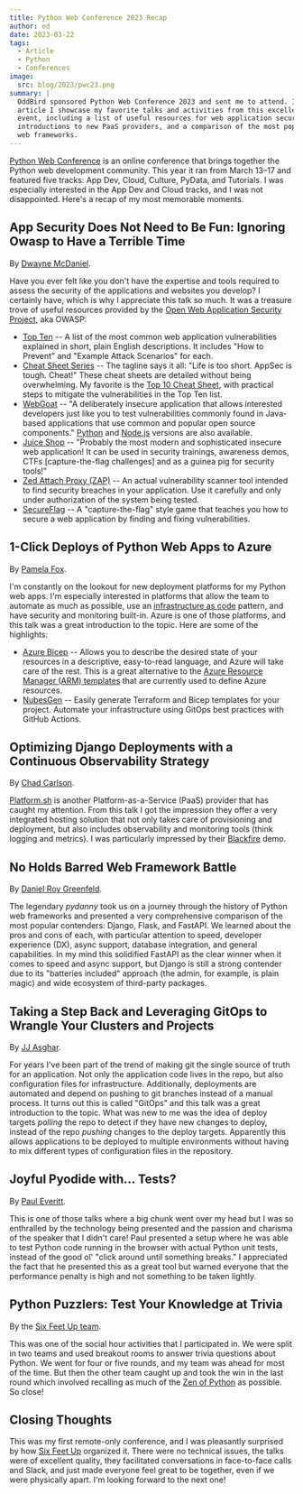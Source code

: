 ```yaml
---
title: Python Web Conference 2023 Recap
author: ed
date: 2023-03-22
tags:
  - Article
  - Python
  - Conferences
image:
  src: blog/2023/pwc23.png
summary: |
  OddBird sponsored Python Web Conference 2023 and sent me to attend. In this
  article I showcase my favorite talks and activities from this excellent online
  event, including a list of useful resources for web application security,
  introductions to new PaaS providers, and a comparison of the most popular Python
  web frameworks.
---
```


[Python Web Conference](https://2023.pythonwebconf.com/) is an online conference
that brings together the Python web development community. This year it ran from
March 13–17 and featured five tracks: App Dev, Cloud, Culture, PyData, and
Tutorials. I was especially interested in the App Dev and Cloud tracks, and I
was not disappointed. Here's a recap of my most memorable moments.

## App Security Does Not Need to Be Fun: Ignoring Owasp to Have a Terrible Time

By [Dwayne
McDaniel](https://2023.pythonwebconf.com/presentations/app-security-does-not-need-to-be-fun-ignoring-owasp-to-have-a-terrible-time).

Have you ever felt like you don't have the expertise and tools required to
assess the security of the applications and websites you develop? I certainly
have, which is why I appreciate this talk so much. It was a treasure trove of
useful resources provided by the [Open Web Application Security
Project](https://owasp.org/), aka OWASP:

- [Top Ten](https://owasp.org/www-project-top-ten/) -- A list of the most common
  web application vulnerabilities explained in short, plain English
  descriptions. It includes "How to Prevent" and "Example Attack Scenarios" for
  each.
- [Cheat Sheet Series](https://cheatsheetseries.owasp.org/) -- The tagline says
  it all: "Life is too short. AppSec is tough. Cheat!" These cheat sheets are
  detailed without being overwhelming. My favorite is the [Top 10 Cheat
  Sheet](https://cheatsheetseries.owasp.org/IndexTopTen.html), with practical
  steps to mitigate the vulnerabilities in the Top Ten list.
- [WebGoat](https://owasp.org/www-project-webgoat/) -- "A deliberately insecure
  application that allows interested developers just like you to test
  vulnerabilities commonly found in Java-based applications that use common and
  popular open source components."
  [Python](https://owasp.org/www-project-pygoat/) and
  [Node.js](https://owasp.org/www-project-node.js-goat/) versions are also
  available.
- [Juice Shop](https://owasp.org/www-project-juice-shop/) -- "Probably the most
  modern and sophisticated insecure web application! It can be used in security
  trainings, awareness demos, CTFs [capture-the-flag challenges] and as a guinea
  pig for security tools!"
- [Zed Attach Proxy (ZAP)](https://www.zaproxy.org/) -- An actual vulnerability
  scanner tool intended to find security breaches in your application. Use it
  carefully and only under authorization of the system being tested.
- [SecureFlag](https://www.secureflag.com/owasp) -- A "capture-the-flag" style
  game that teaches you how to secure a web application by finding and fixing
  vulnerabilities.

## 1-Click Deploys of Python Web Apps to Azure

By [Pamela
Fox](https://2023.pythonwebconf.com/presentations/1-click-deploys-of-python-web-apps-to-azure).

I'm constantly on the lookout for new deployment platforms for my Python web
apps. I'm especially interested in platforms that allow the team to automate as
much as possible, use an [infrastructure as
code](https://learn.microsoft.com/en-us/devops/deliver/what-is-infrastructure-as-code)
pattern, and have security and monitoring built-in. Azure is one of those
platforms, and this talk was a great introduction to the topic. Here are some of
the highlights:

- [Azure
  Bicep](https://learn.microsoft.com/en-us/azure/azure-resource-manager/bicep/overview?tabs=bicep) --
  Allows you to describe the desired state of your resources in a descriptive,
  easy-to-read language, and Azure will take care of the rest. This is a great
  alternative to the [Azure Resource Manager (ARM)
  templates](https://docs.microsoft.com/en-us/azure/azure-resource-manager/templates/overview)
  that are currently used to define Azure resources.
- [NubesGen](https://nubesgen.com/) -- Easily generate Terraform and Bicep
  templates for your project. Automate your infrastructure using GitOps best
  practices with GitHub Actions.

## Optimizing Django Deployments with a Continuous Observability Strategy

By [Chad
Carlson](https://2023.pythonwebconf.com/presentations/optimizing-django-deployments-with-a-continuous-observability-strategy).

[Platform.sh](https://platform.sh/) is another Platform-as-a-Service (PaaS)
provider that has caught my attention. From this talk I got the impression they
offer a very integrated hosting solution that not only takes care of
provisioning and deployment, but also includes observability and monitoring
tools (think logging and metrics). I was particularly impressed by their
[Blackfire](https://www.blackfire.io/) demo.

## No Holds Barred Web Framework Battle

By [Daniel Roy
Greenfeld](https://2023.pythonwebconf.com/presentations/no-holds-barred-web-framework-battle).

The legendary _pydanny_ took us on a journey through the history of Python web
frameworks and presented a very comprehensive comparison of the most popular
contenders: Django, Flask, and FastAPI. We learned about the pros and cons of
each, with particular attention to speed, developer experience (DX), async
support, database integration, and general capabilities. In my mind this
solidified FastAPI as the clear winner when it comes to speed and async support,
but Django is still a strong contender due to its "batteries included" approach
(the admin, for example, is plain magic) and wide ecosystem of third-party
packages.

## Taking a Step Back and Leveraging GitOps to Wrangle Your Clusters and Projects

By [JJ
Asghar](https://2023.pythonwebconf.com/presentations/taking-a-step-back-and-leveraging-gitops-to-wrangle-your-clusters-and-projects).

For years I've been part of the trend of making git the single source of truth
for an application. Not only the application code lives in the repo, but also
configuration files for infrastructure. Additionally, deployments are automated
and depend on pushing to git branches instead of a manual process. It turns out
this is called "GitOps" and this talk was a great introduction to the topic.
What was new to me was the idea of deploy targets _polling_ the repo to detect
if they have new changes to deploy, instead of the repo _pushing_ changes to the
deploy targets. Apparently this allows applications to be deployed to multiple
environments without having to mix different types of configuration files in the
repository.

## Joyful Pyodide with... Tests?

By [Paul
Everitt](https://2023.pythonwebconf.com/presentations/joyful-pyodide-with-tests).

This is one of those talks where a big chunk went over my head but I was so
enthralled by the technology being presented and the passion and charisma of the
speaker that I didn't care! Paul presented a setup where he was able to test
Python code running in the browser with actual Python unit tests, instead of the
good ol' "click around until something breaks." I appreciated the fact that he
presented this as a great tool but warned everyone that the performance penalty
is high and not something to be taken lightly.

## Python Puzzlers: Test Your Knowledge at Trivia

By the [Six Feet Up
team](https://2023.pythonwebconf.com/presentations/python-puzzlers-test-your-knowledge-at-trivia).

This was one of the social hour activities that I participated in. We were split
in two teams and used breakout rooms to answer trivia questions about Python. We
went for four or five rounds, and my team was ahead for most of the time. But
then the other team caught up and took the win in the last round which involved
recalling as much of the [Zen of
Python](https://www.python.org/dev/peps/pep-0020/) as possible. So close!

## Closing Thoughts

This was my first remote-only conference, and I was pleasantly surprised by how
[Six Feet Up](https://sixfeetup.com/) organized it. There were no technical
issues, the talks were of excellent quality, they facilitated conversations in
face-to-face calls and Slack, and just made everyone feel great to be together,
even if we were physically apart. I'm looking forward to the next one!
